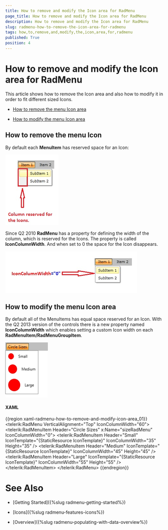 ```yaml
---
title: How to remove and modify the Icon area for RadMenu
page_title: How to remove and modify the Icon area for RadMenu
description: How to remove and modify the Icon area for RadMenu
slug: radmenu-how-to-remove-the-icon-area-for-radmenu
tags: how,to,remove,and,modify,the,icon,area,for,radmenu
published: True
position: 4
---
```


# How to remove and modify the Icon area for RadMenu

This article shows how to remove the Icon area and also how to modify it in order to fit different sized Icons.

* [How to remove the menu Icon area](#how-to-remove-the-menu-icon)

* [How to modify the menu Icon area](#how-to-modify-the-menu-icon-area)

## How to remove the menu Icon

By default each __MenuItem__ has reserved space for an Icon:

![](images/RadMenuIcon.jpg)

Since Q2 2010 __RadMenu__ has a property for defining the width of the column, which is reserved for the Icons. The property is called __IconColumnWidth__. And when set to 0 the space for the Icon disappears.

![](images/RadMenu_IconColumnWidth.jpg)

## How to modify the menu Icon area

By default all of the MenuItems has equal space reserved for an Icon. With the Q2 2013 version of the controls there is a new property named __IconColumnWidth__ which enables setting a custom Icon width on each __RadMenuItem/RadMenuGroupItem__.

![Rad Menu How To How to remove and modify the Icon area](images/RadMenu_HowTo_How_to_remove_and_modify_the_Icon_area.jpg)

#### __XAML__

{{region xaml-radmenu-how-to-remove-and-modify-icon-area_01}}
	<telerik:RadMenu VerticalAlignment="Top" IconColumnWidth="60">
	    <telerik:RadMenuItem Header="Circle Sizes" x:Name="sizeRadMenu" IconColumnWidth="0">
	        <telerik:RadMenuItem Header="Small" IconTemplate="{StaticResource IconTemplate}" IconColumnWidth="35" Height="35" />
	        <telerik:RadMenuItem Header="Medium" IconTemplate="{StaticResource IconTemplate}" IconColumnWidth="45" Height="45" />
	        <telerik:RadMenuItem Header="Large" IconTemplate="{StaticResource IconTemplate}" IconColumnWidth="55" Height="55" />
	    </telerik:RadMenuItem>
	</telerik:RadMenu>
{{endregion}}

# See Also

 * [Getting Started]({%slug radmenu-getting-started%})

 * [Icons]({%slug radmenu-features-icons%})

 * [Overview]({%slug radmenu-populating-with-data-overview%})
